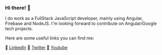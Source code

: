 ### Hi there! 👋

I do work as a FullStack JavaScript developer, mainly using Angular, Firebase and NodeJS.
I'm looking forward to contribute on Angular/Google tech projects.

Here are some useful links you can find me:

🔗 [LinkedIn](https://www.linkedin.com/in/mateusduraes1994/)
🔗 [Twitter](https://twitter.com/mduraes1994)
🔗 [Youtube](https://www.youtube.com/channel/UCsxY6tVQED5YBALHpHLuXQw)

